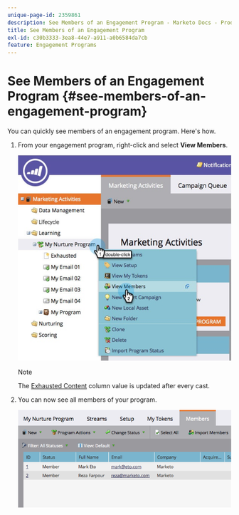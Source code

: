 ```yaml
---
unique-page-id: 2359861
description: See Members of an Engagement Program - Marketo Docs - Product Documentation
title: See Members of an Engagement Program
exl-id: c30b3333-3ea8-44e7-a911-a0b6584da7cb
feature: Engagement Programs
---
```

# See Members of an Engagement Program {#see-members-of-an-engagement-program}

You can quickly see members of an engagement program. Here's how.

1. From your engagement program, right-click and select **View Members**.

   ![](assets/membersofengagement.jpg)

   >[!NOTE]
   >
   >The  [Exhausted Content](/help/marketo/product-docs/email-marketing/drip-nurturing/creating-an-engagement-program/understanding-engagement-programs.md) column value is updated after every cast.

1. You can now see all members of your program.

   ![](assets/image2014-9-15-17-3a17-3a26.png)
